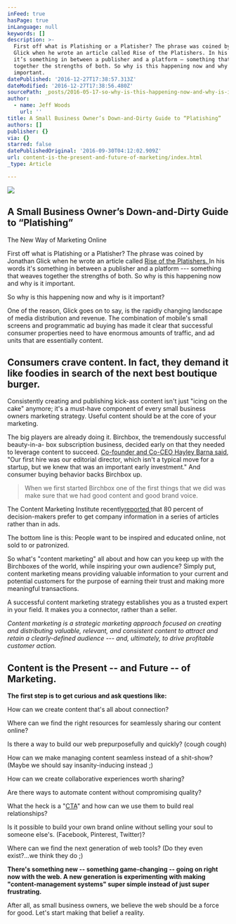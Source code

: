 ```yaml
---
inFeed: true
hasPage: true
inLanguage: null
keywords: []
description: >-
  First off what is Platishing or a Platisher? The phrase was coined by Jonathan
  Glick when he wrote an article called Rise of the Platishers. In his words
  it’s something in between a publisher and a platform — something that weaves
  together the strengths of both. So why is this happening now and why is it
  important.
datePublished: '2016-12-27T17:38:57.313Z'
dateModified: '2016-12-27T17:38:56.480Z'
sourcePath: _posts/2016-05-17-so-why-is-this-happening-now-and-why-is-it-important.md
author:
  - name: Jeff Woods
    url: ''
title: A Small Business Owner’s Down-and-Dirty Guide to “Platishing”
authors: []
publisher: {}
via: {}
starred: false
datePublishedOriginal: '2016-09-30T04:12:02.909Z'
url: content-is-the-present-and-future-of-marketing/index.html
_type: Article

---
```

<article style=""><img src="https://s3-us-west-2.amazonaws.com/the-grid-img/p/cd82aa83ffeb8d67ce6bbf162a156302e4fbc53d.jpg" /><h1>A Small Business Owner’s Down-and-Dirty Guide to “Platishing”</h1><p>The New Way of Marketing Online</p></article>

First off what is Platishing or a Platisher? The phrase was coined by Jonathan Glick when he wrote an article called [Rise of the Platishers. ][0]In his words it's something in between a publisher and a platform --- something that weaves together the strengths of both. So why is this happening now and why is it important.

So why is this happening now and why is it important?

One of the reason, Glick goes on to say, is the rapidly changing landscape of media distribution and revenue. The combination of mobile's small screens and programmatic ad buying has made it clear that successful consumer properties need to have enormous amounts of traffic, and ad units that are essentially content.

## Consumers crave content. In fact, they demand it like foodies in search of the next best boutique burger.

Consistently creating and publishing kick-ass content isn't just "icing on the cake" anymore; it's a must-have component of every small business owners marketing strategy. Useful content should be at the core of your marketing.

The big players are already doing it. Birchbox, the tremendously successful beauty-in-a- box subscription business, decided early on that they needed to leverage content to succeed. [Co-founder and Co-CEO Hayley Barna said][1], "Our first hire was our editorial director, which isn't a typical move for a startup, but we knew that was an important early investment." And consumer buying behavior backs Birchbox up.

> When we first started Birchbox one of the first things that we did was make sure that we had good content and good brand voice.

The Content Marketing Institute recently[reported ][2]that 80 percent of decision-makers prefer to get company information in a series of articles rather than in ads.

The bottom line is this: People want to be inspired and educated online, not sold to or patronized.

So what's "content marketing" all about and how can you keep up with the Birchboxes of the world, while inspiring your own audience? Simply put, content marketing means providing valuable information to your current and potential customers for the purpose of earning their trust and making more meaningful transactions.

A successful content marketing strategy establishes you as a trusted expert in your field. It makes you a connector, rather than a seller.

_Content marketing is a strategic marketing approach focused on creating and distributing valuable, relevant, and consistent content to attract and retain a clearly-defined audience --- and, ultimately, to drive profitable customer action._

## Content is the Present -- and Future -- of Marketing.

**The first step is to get curious and ask questions like:**

How can we create content that's all about connection?

Where can we find the right resources for seamlessly sharing our content online?

Is there a way to build our web prepurposefully and quickly? (cough cough)

How can we make managing content seamless instead of a shit-show? (Maybe we should say insanity-inducing instead ;)

How can we create collaborative experiences worth sharing?

Are there ways to automate content without compromising quality?

What the heck is a "[CTA][3]" and how can we use them to build real relationships?

Is it possible to build your own brand online without selling your soul to someone else's. (Facebook, Pinterest, Twitter)?

Where can we find the next generation of web tools? (Do they even exist?...we think they do ;)

**There's something new -- something game-changing -- going on right now with the web. A new generation is experimenting with making "content-management systems" super simple instead of just super frustrating.**

After all, as small business owners, we believe the web should be a force for good. Let's start making that belief a reality.

[0]: http://www.recode.net/2014/2/7/11623214/rise-of-the-platishers#lf_comment=136566982
[1]: http://www.forbes.com/sites/hollieslade/2014/06/02/the-pitch-that-launched-birchbox-the-485m-stuff-in-a-box-business/#5ba77881339b
[2]: http://contentmarketinginstitute.com/2015/03/buy-in-conversation-content-marketing/
[3]: https://en.wikipedia.org/wiki/Call_to_action_(marketing)